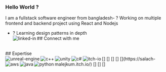 ### Hello World ?
I am a fullstack software engineer from bangladesh- ? Working on multiple frontend and backend project using React and Nodejs
- ? Learning design patterns in depth
<br>## Connect with me[<img align="left" alt="linked-in" src="https://img.shields.io/badge/linkedin-%230077B5.svg?&style=for-the-badge&logo=linkedin&logoColor=white" />](https://www.linkedin.com/in/mateusz-salach1/)
<br>
## Expertise
<br>
[<img align="left" alt="unreal-engine" src="https://img.shields.io/badge/unrealengine-%23313131.svg?style=for-the-badge&logo=unrealengine&logoColor=white" />]
[<img align="left" alt="c++" src="https://img.shields.io/badge/c++-%2300599C.svg?style=for-the-badge&logo=c%2B%2B&logoColor=white" />]
[<img align="left" alt="unity" src="https://img.shields.io/badge/unity-%23000000.svg?style=for-the-badge&logo=unity&logoColor=white" />]
[<img align="left" alt="c#" src="https://img.shields.io/badge/c%23-%23239120.svg?style=for-the-badge&logo=c-sharp&logoColor=white" />]
[<img align="left" alt="itch-io" src="https://img.shields.io/badge/Itch-%23FF0B34.svg?style=for-the-badge&logo=Itch.io&logoColor=white" />](https://salach-malejkum.itch.io/)
[<img align="left" alt="aws" src="https://img.shields.io/badge/AWS-%23FF9900.svg?style=for-the-badge&logo=amazon-aws&logoColor=white" />]
[<img align="left" alt="java" src="https://img.shields.io/badge/java-%23ED8B00.svg?style=for-the-badge&logo=openjdk&logoColor=white" />]
[<img align="left" alt="python" src="https://img.shields.io/badge/python-3670A0?style=for-the-badge&logo=python&logoColor=ffdd54" />]

